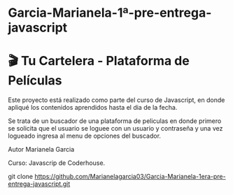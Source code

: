 # Garcia-Marianela-1ª-pre-entrega-javascript

# 🎬 Tu Cartelera - Plataforma de Películas

Este proyecto está realizado como parte del curso de Javascript, en donde apliqué los contenidos aprendidos hasta el dia de la fecha.

Se trata de un buscador de una plataforma de peliculas en donde primero se solicita que el usuario se loguee con un usuario y contraseña y una vez logueado ingresa al menu de opciones del buscador.

Autor
Marianela Garcia

Curso: Javascrip de Coderhouse.

git clone https://github.com/Marianelagarcia03/Garcia-Marianela-1era-pre-entrega-javascript.git
